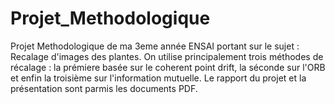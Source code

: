 # Projet_Methodologique
Projet Methodologique de ma 3eme année ENSAI portant sur le sujet : Recalage d'images des plantes.
On utilise principalement trois méthodes de récalage : la prémiere basée sur le coherent point drift, la séconde sur l'ORB et enfin la troisième sur l'information mutuelle.
Le rapport du projet et la présentation sont parmis les documents PDF.
